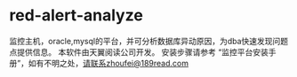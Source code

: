 # red-alert-analyze
监控主机，oracle,mysql的平台，并可分析数据库异动原因，为dba快速发现问题点提供信息。
本软件由天翼阅读公司开发。
安装步骤请参考 “监控平台安装手册”，如有不明之处，请联系zhoufei@189read.com
